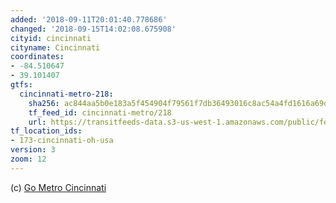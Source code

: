 ```yaml
---
added: '2018-09-11T20:01:40.778686'
changed: '2018-09-15T14:02:08.675908'
cityid: cincinnati
cityname: Cincinnati
coordinates:
- -84.510647
- 39.101407
gtfs:
  cincinnati-metro-218:
    sha256: ac844aa5b0e183a5f454904f79561f7db36493016c8ac54a4fd1616a69da737c
    tf_feed_id: cincinnati-metro/218
    url: https://transitfeeds-data.s3-us-west-1.amazonaws.com/public/feeds/cincinnati-metro/218/20180910/gtfs.zip
tf_location_ids:
- 173-cincinnati-oh-usa
version: 3
zoom: 12
---
```


(c) [Go Metro Cincinnati](http://www.go-metro.com/about-metro/developer-data)